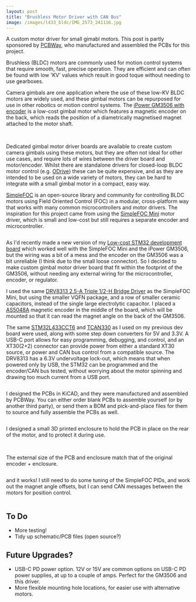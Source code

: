 ```yaml
---
layout: post
title: "Brushless Motor Driver with CAN Bus"
image: /images/l433_bldc/IMG_2573_241116.jpg
---
```


A custom motor driver for small gimabl motors. This post is partly sponsored by [PCBWay](https://www.pcbway.com/), who manufactured and assembled the PCBs for this project.

Brushless (BLDC) motors are commonly used for motion control systems that require smooth, fast, precise operation. They are efficient and can often be found with low 'KV' values which result in good toque without needing to use gearboxes.

Camera gimbals are one application where the use of these low-KV BLDC motors are widely used, and these gimbal motors can be repurposed for use in other robotics or motion control systems. The [iPower GM3506 with encoder](https://shop.iflight.com/gimbal-motors-cat44/ipower-motor-gm3506-brushless-gimbal-motor-w-as5048a-encoder-pro1155) is a low-cost gimbal motor which features a magnetic encoder on the back, which reads the position of a diametrically magnetised magnet attached to the motor shaft.

<img src="/images/l433_bldc/IMG_2580_241116.jpg" alt="" class="inline">
<img src="/images/l433_bldc/encoder.jpg" alt="" class="inline">

Dedicated gimbal motor driver boards are available to create custom camera gimbals using these motors, but they are often not ideal for other use cases, and require lots of wires between the driver board and motor/encoder. Whilst there are standalone drivers for closed-loop BLDC motor control (e.g. [ODrive](https://odriverobotics.com/)) these can be quite expensive, and as they are intended to be used on a wide variety of motors, they can be hard to integrate with a small gimbal motor in a compact, easy way.

[SimpleFOC](https://simplefoc.com/) is an open-source library and community for controlling BLDC motors using Field Oriented Control (FOC) in a modular, cross-platform way that works with many common microcontrollers and motor drivers. The inspiration for this project came from using the [SimpleFOC Mini](https://docs.simplefoc.com/simplefocmini) motor driver, which is small and low-cost but still requires a separate encoder and microcontroller.

<img src="/images/l433_bldc/IMG_2564_241116.jpg" alt="" class="inline">

As I'd recently made a new version of my [Low-cost STM32 development board](https://cormack.xyz/stm32devboard/) which worked well with the SimpleFOC Mini and the iPower GM3506, but the wiring was a bit of a mess and the encoder on the GM3506 was a bit unreliable (I think due to the small loose connector). So I decided to make custom gimbal motor driver board that fit within the footprint of the GM3506, without needing any external wiring for the microcontroller, encoder, or regulator.

I used the same [DRV8313 2.5-A Triple 1/2-H Bridge Driver](https://www.ti.com/product/DRV8313) as the SimpleFOC Mini, but using the smaller VQFN package, and a row of smaller ceramic capacitors, instead of the single large electrolytic capacitor. I placed a [AS5048A](https://ams-osram.com/products/sensor-solutions/position-sensors/ams-as5048a-high-resolution-position-sensor) magnetic encoder in the middle of the board, which will be mounted so that it can read the magnet angle on the back of the GM3506.

The same [STM32L433CCT6](https://www.st.com/en/microcontrollers-microprocessors/stm32l433cc.html) and [TCAN330](https://ti.com/product/TCAN330) as I used on my previous dev board were used, along with some step down converters for 5V and 3.3V. A USB-C port allows for easy programming, debugging, and control, and an XT30(2+2) connector can provide power from either a standard XT30 source, or power and CAN bus control from a compatible source. The DRV8313 has a 6.3V undervoltage lock-out, which means that when powered only by USB, the STM32 can be programmed and the encoder/CAN bus tested, without worrying about the motor spinning and drawing too much current from a USB port.

<img src="/images/l433_bldc/L433_SimpleFOC_Mini.png" alt="" class="inline">

I designed the PCBs in KiCAD, and they were manufactured and assembled by PCBWay. You can either order blank PCBs to assemble yourself (or by another third party), or send them a BOM and pick-and-place files for them to source and fully assemble the PCBs as well.

<img src="/images/l433_bldc/IMG_2587_241116.jpg" alt="" class="inline">

I designed a small 3D printed enclosure to hold the PCB in place on the rear of the motor, and to protect it during use.

<img src="/images/l433_bldc/IMG_2573_241116.jpg" alt="" class="inline">
<img src="/images/l433_bldc/IMG_2578_241116.jpg" alt="" class="inline">

The external size of the PCB and enclosure match that of the original encoder + enclosure.

<img src="/images/l433_bldc/IMG_2590_241116.jpg" alt="" class="inline">

and it works! I still need to do some tuning of the SimpleFOC PIDs, and work out the magnet angle offsets, but I can send CAN messages between the motors for position control.

<img src="/images/l433_bldc/PXL_20241119_224247584_exported_stabilized_1732056737244.gif" alt="" class="inline">

## To Do

* More testing!
* Tidy up schematic/PCB files (open source?)

## Future Upgrades?

* USB-C PD power option. 12V or 15V are common options on USB-C PD power supplies, at up to a couple of amps. Perfect for the GM3506 and this driver.
* More flexible mounting hole locations, for easier use with alternative motors.